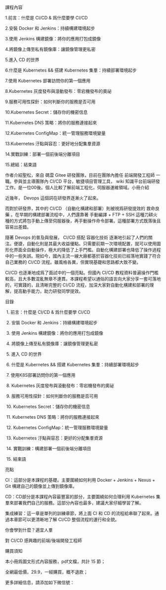 課程內容

1.前言：什麼是 CI/CD & 爲什麼要學 CI/CD

2.安裝 Docker 和 Jenkins：持續構建環境起步  

3.使用 Jenkins 構建鏡像：將你的應用打包成鏡像

4.將鏡像上傳至私有鏡像庫：讓鏡像管理更私密

5.進入 CD 的世界

6.什麼是 Kubernetes && 搭建 Kubernetes 集羣：持續部署環境起步

7.使用 Kubernetes 部署訪問你的第一個應用

8.Kubernetes 灰度發布與滾動發布：零宕機發布的奧祕

9.服務可用性探針：如何判斷你的服務是否可用

10.Kubernetes Secret：儲存你的機密信息

11.Kubernetes DNS 策略：將你的服務連接起來

12.Kubernetes ConfigMap：統一管理服務環境變量

13.Kubernetes 汙點與容忍：更好地分配集羣資源

14.實戰訓練：部署一個前後端分離項目

15.總結：結束語

作者介紹聖松，來自 碼雲 Gitee 研發團隊，目前在團隊內擔任 前端開發工程師 一職。參與並主導團隊內 CI/CD 平台，敏捷項目管理工具， wiki 知識平台前端研發工作。是一位00後。個人比較了解前端工程化，伺服器運維領域。小冊介紹

近幾年， Devops 這個詞在研發界逐漸火了起來。

而對於研發界，其中的 CI/CD （自動化構建和部署）則被視爲研發提效的 救命良藥 。在早期的構建部署流程中，人們還靠著 手動編譯 + FTP + SSH 這種刀耕火種的方式將包手動上傳至伺服器後，再手動操作命令部署。這種部署方式既落後且容易出差錯。

隨著 Devops 的普及與發展， CI/CD 搭配 容器化技術 逐漸地引起了人們的關注。便捷，自動化則是其最大收益優點。只需要前期一次環境配置，就可以使用圖形化界面全自動操作，極大的降低了上手門檻。自動化構建部署也降低了操作過程中的一些失誤。現如今，國內主流一線大廠都基於容器化技術已經落地實踐了符合自己業務的 CI/CD 流程。雖風格各異，但實現基礎和思路都大致不變。

CI/CD 也逐漸地成爲了面試中的一個亮點。但國內 CI/CD 教程資料普遍操作門檻較高，且大多數混亂無章不連貫。本課程希望以通俗的語言向大家分享一套可落地的，可實踐的，且清晰完整的 CI/CD 流程，加深大家對自動化構建和部署的理解，提高動手能力，助力研發同學提效。

目錄

 1. 前言：什麼是 CI/CD & 爲什麼要學 CI/CD

 2. 安裝 Docker 和 Jenkins：持續構建環境起步

 3. 使用 Jenkins 構建鏡像：將你的應用打包成鏡像

 4. 將鏡像上傳至私有鏡像庫：讓鏡像管理更私密

 5. 進入 CD 的世界

 6. 什麼是 Kubernetes && 搭建 Kubernetes 集羣：持續部署環境起步

 7. 使用K8S部署訪問你的第一個應用

 8. Kubernetes 灰度發布與滾動發布：零宕機發布的奧祕

 9. 服務可用性探針：如何判斷你的服務是否可用

 10. Kubernetes Secret：儲存你的機密信息

 11. Kubernetes DNS 策略：將你的服務連接起來

 12. Kubernetes ConfigMap：統一管理服務環境變量

 13. Kubernetes 汙點與容忍：更好的分配集羣資源

 14. 實戰訓練：構建部署一個前後端分離項目

 15. 結束語

亮點

CI：這部分是本課程的基礎。主要圍繞如何利用 Docker + Jenkins + Nexus + Git 構建自己的鏡像並上傳到鏡像庫。

CD：CD部分是本課程內容最豐富的部分，主要圍繞如何合理利用 Kubernetes 集羣來部署我們自己的服務。這部分內容也最多，建議大家仔細學習了解。

集成練習：這一章是單列的訓練章節，將上面 CI 和 CD 的流程給串聯了起來。通過本章節可以更清晰地了解 CI/CD 整個流程的運行和全貌。

你會學到什麼？適宜人羣

對 CI/CD 感興趣的前端/後端開發工程師

購買須知

本小冊爲圖文形式內容服務，pdf文檔，共計 15 節；

全網最低價，29.9，一經購買，概不退款；

更多詳細信息，請添加如下微信號：